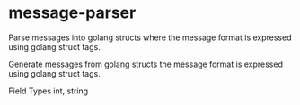 # message-parser


Parse messages into golang structs where the message format is expressed using golang struct tags.

Generate messages from golang structs the message format is expressed using golang struct tags.


Field Types
   int, string
